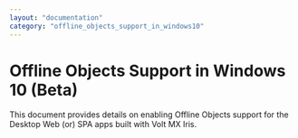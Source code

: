 ```yaml
---
layout: "documentation"
category: "offline_objects_support_in_windows10"
---
```

                    


# Offline Objects Support in Windows 10 (Beta)

This document provides details on enabling Offline Objects support for the Desktop Web (or) SPA apps built with Volt MX Iris.

